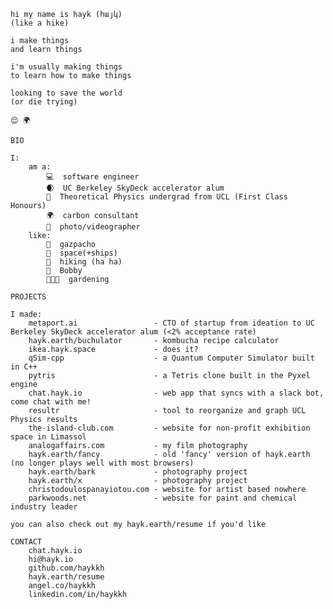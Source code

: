     hi my name is hayk (հայկ)
    (like a hike)

    i make things
    and learn things

    i'm usually making things
    to learn how to make things

    looking to save the world
    (or die trying)

    😊 🌍

    BIO

    I:
        am a:
            💻  software engineer
            🌒  UC Berkeley SkyDeck accelerator alum
            🔭  Theoretical Physics undergrad from UCL (First Class Honours)
            🌍  carbon consultant
            📸  photo/videographer
        like:
            🍅  gazpacho
            🚀  space(+ships)
            🚶  hiking (ha ha)
            🐶  Bobby
            👨🏼‍🌾  gardening

    PROJECTS

    I made:
        metaport.ai                 - CTO of startup from ideation to UC Berkeley SkyDeck accelerator alum (<2% acceptance rate)         
        hayk.earth/buchulator       - kombucha recipe calculator
        ikea.hayk.space             - does it?
        qSim-cpp                    - a Quantum Computer Simulator built in C++
        pytris                      - a Tetris clone built in the Pyxel engine
        chat.hayk.io                - web app that syncs with a slack bot, come chat with me!
        resultr                     - tool to reorganize and graph UCL Physics results
        the-island-club.com         - website for non-profit exhibition space in Limassol
        analogaffairs.com           - my film photography
        hayk.earth/fancy            - old 'fancy' version of hayk.earth (no longer plays well with most browsers)
        hayk.earth/bark             - photography project
        hayk.earth/x                - photography project
        christodoulospanayiotou.com - website for artist based nowhere
        parkwoods.net               - website for paint and chemical industry leader

    you can also check out my hayk.earth/resume if you'd like

    CONTACT
        chat.hayk.io
        hi@hayk.io
        github.com/haykkh
        hayk.earth/resume
        angel.co/haykkh
        linkedin.com/in/haykkh
